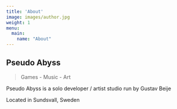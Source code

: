 ```yaml
---
title: 'About'
image: images/author.jpg
weight: 1
menu:
  main:
    name: "About"
---
```


## Pseudo Abyss

> Games - Music - Art

Pseudo Abyss is a solo developer / artist studio run by Gustav Beije

Located in Sundsvall, Sweden